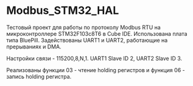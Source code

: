 # Modbus_STM32_HAL
Тестовый проект для работы по протоколу Modbus RTU на микроконтроллере STM32F103c8T6 в Cube IDE.
Использована плата типа BluePill. Задействованы UART1 и UART2, работающие на прерываниях и DMA.

Настройки связи - 115200,8,N,1.
UART1 Slave ID 2, UART2 Slave ID 3.

Реализованы функции 03 - чтение holding регистров и функция 06 - запись holding регистра.


